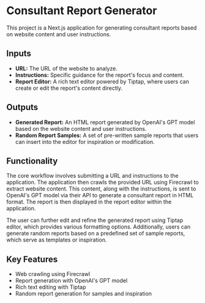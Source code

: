 # Consultant Report Generator

This project is a Next.js application for generating consultant reports based on website content and user instructions.

## Inputs

- **URL:** The URL of the website to analyze.
- **Instructions:** Specific guidance for the report's focus and content.
- **Report Editor:** A rich text editor powered by Tiptap, where users can create or edit the report's content directly.

## Outputs

- **Generated Report:** An HTML report generated by OpenAI's GPT model based on the website content and user instructions.
- **Random Report Samples:** A set of pre-written sample reports that users can insert into the editor for inspiration or modification.

## Functionality

The core workflow involves submitting a URL and instructions to the application. The application then crawls the provided URL using Firecrawl to extract website content. This content, along with the instructions, is sent to OpenAI's GPT model via their API to generate a consultant report in HTML format. The report is then displayed in the report editor within the application.

The user can further edit and refine the generated report using Tiptap editor, which provides various formatting options. Additionally, users can generate random reports based on a predefined set of sample reports, which serve as templates or inspiration.

## Key Features

- Web crawling using Firecrawl
- Report generation with OpenAI's GPT model
- Rich text editing with Tiptap
- Random report generation for samples and inspiration
